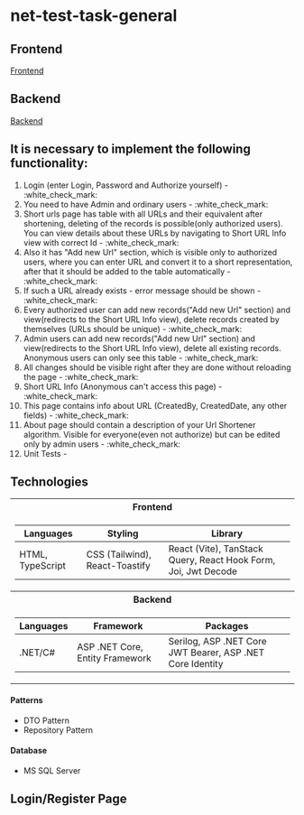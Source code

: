 # net-test-task-general

<h2>Frontend</h2>
<a href="https://github.com/RomanKosmyna/net-test-task-frontend" target="_blank">Frontend</a>

<h2>Backend</h2>
<a href="https://github.com/RomanKosmyna/net-test-task-backend" target="_blank">Backend</a>

<h2>It is necessary to implement the following functionality:</h2>
<ol>
  <li>Login (enter Login, Password and Authorize yourself) - :white_check_mark:</li>
  <li>You need to have Admin and ordinary users - :white_check_mark:</li>
  <li>Short urls page has table with all URLs and their equivalent after shortening, deleting of the
records is possible(only authorized users). You can view details about these URLs by
navigating to Short URL Info view with correct Id - :white_check_mark:</li>
  <li>Also it has "Add new Url" section, which is visible only to authorized users, where you can
enter URL and convert it to a short representation, after that it should be added to the
table automatically - :white_check_mark:</li>
  <li>If such a URL already exists - error message should be shown - :white_check_mark:</li>
  <li>Every authorized user can add new records("Add new Url" section) and view(redirects to
the Short URL Info view), delete records created by themselves (URLs should be unique) - :white_check_mark:</li>
  <li>Admin users can add new records("Add new Url" section) and view(redirects to the Short
URL Info view), delete all existing records. Anonymous users can only see this table - :white_check_mark:</li>
  <li>All changes should be visible right after they are done without reloading the page - :white_check_mark:</li>
  <li>Short URL Info (Anonymous can't access this page) - :white_check_mark:</li>
  <li>This page contains info about URL (CreatedBy, CreatedDate, any other fields) - :white_check_mark:</li>
  <li>About page should contain a description of your Url Shortener algorithm. Visible for
everyone(even not authorize) but can be edited only by admin users - :white_check_mark:</li>
  <li>Unit Tests - </li>
</ol>

<h2>Technologies</h2>
<table>
<tr><th>Frontend</th></tr>
<tr><td>

|Languages| Styling | Library |
|--|--|--|
|HTML, TypeScript| CSS (Tailwind), React-Toastify|React (Vite), TanStack Query, React Hook Form, Joi, Jwt Decode |
</td></tr>
<tr><th>Backend</th></tr>
<tr><td>
  
|Languages|Framework|Packages| 
|--|--|--|
|.NET/C#|ASP .NET Core, Entity Framework|Serilog, ASP .NET Core JWT Bearer, ASP .NET Core Identity|

</td></tr>
</table>

<h4>Patterns</h4>
<ul>
  <li>DTO Pattern</li>
  <li>Repository Pattern</li>
</ul>

<h4>Database</h3>
<ul>
  <li>MS SQL Server</li>
</ul>

<h2>Login/Register Page</h2>



    
